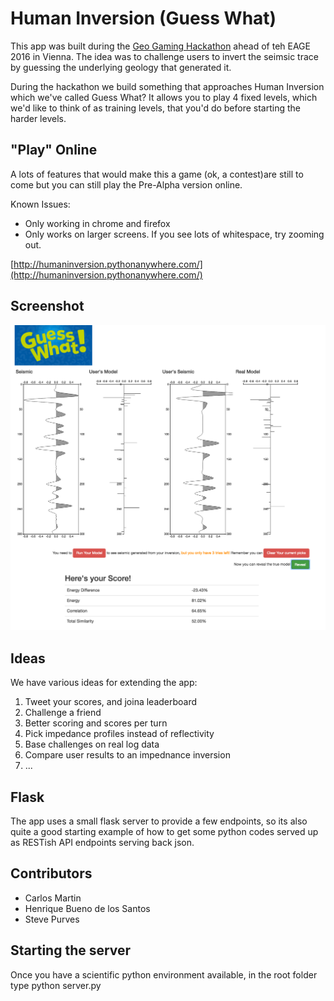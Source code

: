 # Human Inversion (Guess What)

This app was built during the [Geo Gaming Hackathon](http://www.agilegeoscience.com/blog/2016/2/16/a-european-hackathon) ahead of teh EAGE 2016 in Vienna.
The idea was to challenge users to invert the seimsic trace by guessing the underlying geology that generated it.

During the hackathon we build something that approaches Human Inversion which we've called Guess What? It allows you to play 4 fixed levels, which we'd like 
to think of as training levels, that you'd do before starting the harder levels.

## "Play" Online
A lots of features that would make this a game (ok, a contest)are still to come but you can still play the Pre-Alpha version online.

Known Issues:
- Only working in chrome and firefox
- Only works on larger screens. If you see lots of whitespace, try zooming out.

[http://humaninversion.pythonanywhere.com/](http://humaninversion.pythonanywhere.com/)

## Screenshot

![Front Screen](doc/picking_screen_scores.png)


## Ideas
We have various ideas for extending the app:

 1. Tweet your scores, and joina leaderboard
 1. Challenge a friend
 1. Better scoring and scores per turn
 1. Pick impedance profiles instead of reflectivity
 1. Base challenges on real log data
 1. Compare user results to an impednance inversion
 1. ...

## Flask
The app uses a small flask server to provide a few endpoints, so its also quite a good starting example of how to get some python codes served up as RESTish API endpoints serving back json.

## Contributors
 - Carlos Martin
 - Henrique Bueno de los Santos
 - Steve Purves

## Starting the server
Once you have a scientific python environment available, in the root folder type
    python server.py
    